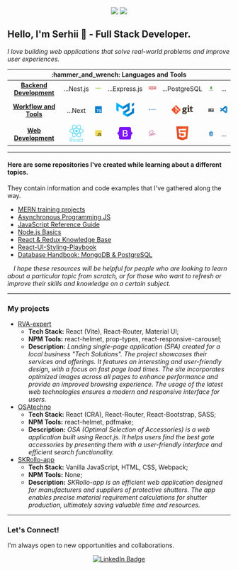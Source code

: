 <!--
**SKindij/SKindij** is a ✨ _special_ ✨ repository because its `README.md` (this file) appears on your GitHub profile.
-->
<div id="header" align="center">
  <img src="https://media.giphy.com/media/ve43TyDQ3B4me7d22z/giphy.gif" width="150"/>
  <img src="https://media.giphy.com/media/wwg1suUiTbCY8H8vIA/giphy-downsized-large.gif" width="150"/>
</div>

## Hello, I'm Serhii 👋 - Full Stack Developer.

_I love building web applications that solve real-world problems and improve user experiences._

<table align="center">
  <thead align="center">
    <tr>  
      <th colspan="9" border: none;> :hammer_and_wrench: Languages and Tools </th>  </tr>
    </tr>
  </thead>
  <tbody align="center">
    <tr>
      <td colspan="2"><a href="https://github.com/SKindij/SKindij/blob/main/SKILLS.md"><b>Backend Development</b></a></td>
      <td>...Nest.js</td>    
      <td><img src="https://raw.githubusercontent.com/SKindij/SKindij/main/logos/nodejs-logo.svg" title="NodeJS" alt="NodeJS" width="60" /></td>
      <td>...Express.js</td> 	    
      <td><img src="https://raw.githubusercontent.com/SKindij/SKindij/main/logos/npm-logo.svg" title="npm" alt="npm" width="40" /></td>
      <td>...PostgreSQL</td>
      <td><img src="https://github.com/SKindij/SKindij/blob/main/logos/mongodb-logo.svg" title="MongoDB" alt="MongoDB" width="50" /></td>
      <td>...</td>    
    </tr>
    <tr>
      <td colspan="2"><a href="https://github.com/SKindij/SKindij/blob/main/SKILLS.md"><b>Workflow and Tools</b></a></td>
      <td>...Next</td>
      <td><img src="https://github.com/SKindij/SKindij/blob/main/logos/typescript.svg" title="TypeScript" alt="TypeScript" width="30" /></td> 
      <td><img src="https://github.com/SKindij/SKindij/blob/main/logos/material-ui-1.svg" title="Material-UI" alt="material-ui" width="40" /></td>    
      <td><img src="https://github.com/SKindij/SKindij/blob/main/logos/webpack-logo.svg" title="Webpack" alt="Webpack" width="70"/></td>
      <td><img src="https://github.com/SKindij/SKindij/blob/main/logos/git-logo.svg" title="Git" alt="Git" width="50" /></td>
      <td><img src="https://github.com/SKindij/SKindij/blob/main/logos/markdown-logo.svg" title="Markdown" alt="Markdown" width="40" />  </td>
      <td><img src="https://github.com/SKindij/SKindij/blob/main/logos/vscode-logo.svg" title="vscode" alt="vscode" width="34" /></td>
    </tr>
    <tr>
      <td colspan="2"><a href="https://github.com/SKindij/SKindij/blob/main/SKILLS.md"><b>Web Development</b></a></td>
      <td><img src="https://raw.githubusercontent.com/SKindij/SKindij/main/logos/react-logo.svg" title="React" alt="React" width="40" /></td>
      <td><img src="https://github.com/SKindij/SKindij/blob/main/logos/javascript-logo.svg" title="JavaScript" alt="JavaScript" width="30" /></td>  
      <td><img src="https://github.com/SKindij/SKindij/blob/main/logos/bootstrap-logo.svg" title="Bootstrap" alt="bootstrap" width="35" /></td> 	    
      <td><img src="https://github.com/SKindij/SKindij/blob/main/logos/sass-logo.svg"  title="SASS" alt="SASS" width="35" /></td>   
      <td><img src="https://github.com/SKindij/SKindij/blob/main/logos/html5-logo.svg" title="HTML5" alt="HTML" width="32" /></td>
      <td><img src="https://github.com/SKindij/SKindij/blob/main/logos/css3-logo.svg"  title="CSS3" alt="CSS" width="32" /></td>
      <td>...</td>
    </tr>
  </tbody>
</table>
	
- - -

#### Here are some repositories I've created while learning about a different topics. 
They contain information and code examples that I've gathered along the way.

* [MERN training projects](https://github.com/SKindij/MERN-training-projects)
* [Asynchronous Programming JS](https://github.com/SKindij/Asynchronous-Programming-JS)
* [JavaScript Reference Guide](https://github.com/SKindij/JavaScript-Reference-Guide)
* [Node.js Basics](https://github.com/SKindij/basics-of-Node.js)
* [React & Redux Knowledge Base](https://github.com/SKindij/React-Redux-Knowledge-Base)
* [React-UI-Styling-Playbook](https://github.com/SKindij/React-UI-Styling-Playbook)
* [Database Handbook: MongoDB & PostgreSQL](https://github.com/SKindij/Database-Handbook-MongoDB-PostgreSQL)

&emsp;_I hope these resources will be helpful for people who are looking to learn about a particular topic from scratch, or for those who want to refresh or improve their skills and knowledge on a certain subject._

- - -

### My projects

* [RVA-expert](https://github.com/SKindij/RVA-expert)
  - **Tech Stack:** React (Vite), React-Router, Material UI;
  - **NPM Tools:** react-helmet, prop-types, react-responsive-carousel;
  - **Description:** _Landing single-page application (SPA) created for a local business "Tech Solutions". The project showcases their services and offerings.  It features an interesting and user-friendly design, with a focus on fast page load times. The site incorporates optimized images across all pages to enhance performance and provide an improved browsing experience. The usage of the latest web technologies ensures a modern and responsive interface for users._
* [OSAtechno](https://github.com/SKindij/OSAtechno)
  - **Tech Stack:** React (CRA), React-Router, React-Bootstrap, SASS;
  - **NPM Tools:** react-helmet, pdfmake;
  - **Description:** _OSA (Optimal Selection of Accessories) is a web application built using React.js. It helps users find the best gate accessories by presenting them with a user-friendly interface and efficient search functionality._
* [SKRollo-app](https://github.com/SKindij/SKRollo-app)
  - **Tech Stack:** Vanilla JavaScript, HTML, CSS, Webpack;
  - **NPM Tools:** None;
  - **Description:** _SKRollo-app is an efficient web application designed for manufacturers and suppliers of protective shutters. The app enables precise material requirement calculations for shutter production, ultimately saving valuable time and resources._

- - -	

### Let's Connect!

I'm always open to new opportunities and collaborations.

<div id="badges" align="center">
  <a href="https://www.linkedin.com/in/serhii-kindiakov/">
    <img src="https://img.shields.io/badge/LinkedIn-blue?style=for-the-badge&logo=linkedin&logoColor=white" alt="LinkedIn Badge"/>
</div>	
	
